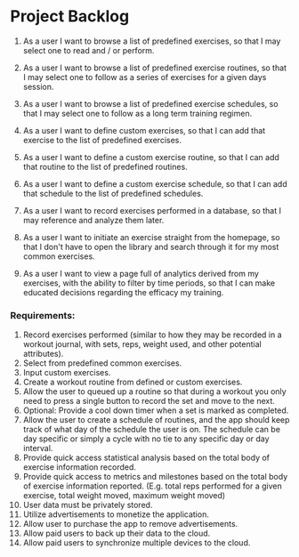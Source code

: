 # Project Backlog
1. As a user I want to browse a list of predefined exercises, so that I may select one to read and / or perform.

2. As a user I want to browse a list of predefined exercise routines, so that I may select one to follow as a series of exercises for a given days session.

3. As a user I want to browse a list of predefined exercise schedules, so that I may select one to follow as a long term training regimen.

4. As a user I want to define custom exercises, so that I can add that exercise to the list of predefined exercises.

5. As a user I want to define a custom exercise routine, so that I can add that routine to the list of predefined routines.

6. As a user I want to define a custom exercise schedule, so that I can add that schedule to the list of predefined schedules.

7. As a user I want to record exercises performed in a database, so that I may reference and analyze them later.

8. As a user I want to initiate an exercise straight from the homepage, so that I don't have to open the library and search through it for my most common exercises.

9. As a user I want to view a page full of analytics derived from my exercises, with the ability to filter by time periods, so that I can make educated decisions regarding the efficacy my training.


### Requirements:
 1. Record exercises performed (similar to how they may be recorded in a workout journal, with sets, reps, weight used, and other potential attributes).
 2. Select from predefined common exercises.
 3. Input custom exercises.
 4. Create a workout routine from defined or custom exercises.
 5. Allow the user to queued up a routine so that during a workout you only need to press a single button to record the set and move to the next.
 6. Optional: Provide a cool down timer when a set is marked as completed.
 7. Allow the user to create a schedule of routines, and the app should keep track of what day of the schedule the user is on.
    The schedule can be day specific or simply a cycle with no tie to any specific day or day interval.
 8. Provide quick access statistical analysis based on the total body of exercise information recorded.
 9. Provide quick access to metrics and milestones based on the total body of exercise information reported. (E.g. total reps performed for a given exercise, total weight moved, maximum weight moved)
 10. User data must be privately stored.
 11. Utilize advertisements to monetize the application.
 12. Allow user to purchase the app to remove advertisements.
 13. Allow paid users to back up their data to the cloud.
 14. Allow paid users to synchronize multiple devices to the cloud.